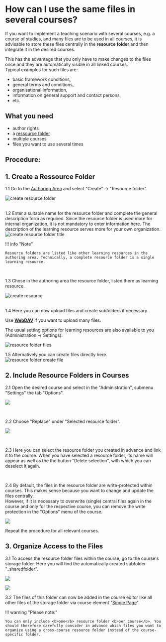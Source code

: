 # How can I use the same files in several courses?

If you want to implement a teaching scenario with several courses, e.g. a
course of studies, and many files are to be used in all courses, it is
advisable to store these files centrally in the <b>resource
folder</b> and then integrate it in the desired courses.

This has the advantage that you only have to make changes to the files once and they are
automatically visible in all linked courses.<br>Typical examples for such files are:
 
* basic framework conditions,
* general terms and conditions,
* organisational information,
* information on general support and contact persons,
* etc.

## What you need

* author rights
* a [ressource folder](../../manual_user/course_create/Course_Settings.md)
* multiple courses
* files you want to use several times

## Procedure:

## 1. Create a Ressource Folder  

1.1 Go to the [Authoring Area](../../manual_user/authoring/index.md) and select "Create" -> "Resource folder".

![create resource folder](assets/resource_folder_create.png)  
<br>

1.2 Enter a suitable name for the resource folder and complete the general description form as required. Since the resource folder is used more for internal organization, it is not mandatory to enter information here. The description of the learning resource serves more for your own organization.  
     ![create resource folder title](assets/resource_folder_create_title.png)  

!!! info "Note"

    Resource folders are listed like other learning resources in the authoring area. Technically, a complete resource folder is a single learning resource.
<br>

1.3 Chose in the authoring area the resource folder, listed there as learning resource.  

![create resource](assets/resource_folder_in_authoring_area.png)  
<br>

1.4 Here you can now upload files and create subfolders if necessary.

Use [**WebDAV**](../webdav/webdav.md) if you want to upload many files.  

The usual setting options for learning resources are also available to you (Administration -> Settings).

![resource folder files](assets/resource_folder_files.png) 


1.5 Alternatively you can create files directly here.
![resource folder create file](assets/resource_folder_create_file.png) 


## 2. Include Resource Folders in Courses  

2.1 Open the desired course and select in the "Administration", submenu "Settings" the tab "Options".

![](assets/resource_folder_settings_options.png)

<br>

2.2 Choose "Replace" under "Selected resource folder".

![](assets/resource_folder_replace.png) 

<br>

2.3 Here you can select the resource folder you created in advance and link it to the course. When you have selected a resource folder, its name will appear as well as the
the button "Delete selection", with which you can deselect it again.

<br>

2.4 By default, the files in the resource folder are write-protected within courses. This makes sense because you want to change and update the files centrally. <br>However, if it is necessary to overwrite (single) central files
again in the course and only for the respective course, you can remove the write protection in the "Options" menu of the course.

![](assets/resource_folder_change.png)
    
Repeat the procedure for all relevant courses.

## 3. Organize Access to the Files  

3.1 To access the resource folder files within the course, go to the course's storage folder. Here you will find the automatically created subfolder "_sharedfolder".

![](assets/storage_folder_menu.png)

![](assets/storage_folder_without_menu.png)
  
3.2 The files of this folder can now be added in the course editor like all other files of the storage folder via course element "[Single Page](../../../manual_user/docs/course_elements/Knowledge_Transfer.md)".

!!! warning "Please note:"

    You can only include <b>one</b> resource folder <b>per course</b>. You should therefore carefully consider in advance which files you want to organize using a cross-course resource folder instead of the course-specific folder.

